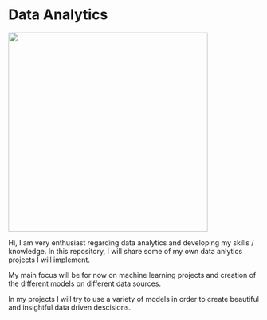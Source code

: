 # Data Analytics

[<img alt="" width="400px" src="https://www.redsixdigital.com/wp-content/uploads/2019/02/Restaurant-Website-Analytics.png" />](https://www.google.com/)


Hi, I am very enthusiast regarding data analytics and developing my skills / knowledge. In this repository, I will share some of my own data anlytics projects I will implement.

My main focus will be for now on machine learning projects and creation of the different models on different data sources.

In my projects I will try to use a variety of models in order to create beautiful and insightful data driven descisions.
